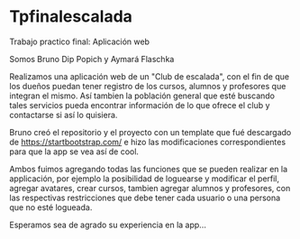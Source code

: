 # Tpfinalescalada
Trabajo practico final: Aplicación web

Somos Bruno Dip Popich y Aymará Flaschka

Realizamos una aplicación web de un "Club de escalada", con el fin de que los dueños puedan tener registro de los cursos, alumnos y profesores que integran el mismo. Así tambien la población general que esté buscando tales servicios pueda encontrar información de lo que ofrece el club y contactarse si así lo quisiera.

Bruno creó el repositorio y el proyecto con un template que fué descargado de https://startbootstrap.com/ e hizo las modificaciones correspondientes para que la app se vea así de cool.

Ambos fuimos agregando todas las funciones que se pueden realizar en la applicación, por ejemplo la posibilidad de loguearse y modificar el perfil, agregar avatares, crear cursos, tambien agregar alumnos y profesores, con las respectivas restricciones que debe tener cada usuario o una persona que no esté logueada.

Esperamos sea de agrado su experiencia en la app...
